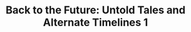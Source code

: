 ---
layout: post
title: "Back to the Future: Untold Tales and Alternate Timelines 1"
category: comic
rate: 2
link: http://backtothefuture.wikia.com/wiki/Back_to_the_Future:_Untold_Tales_and_Alternate_Timelines_1
---
